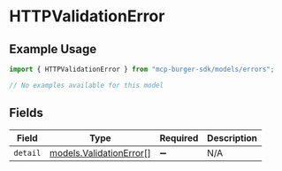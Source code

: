 # HTTPValidationError

## Example Usage

```typescript
import { HTTPValidationError } from "mcp-burger-sdk/models/errors";

// No examples available for this model
```

## Fields

| Field                                                       | Type                                                        | Required                                                    | Description                                                 |
| ----------------------------------------------------------- | ----------------------------------------------------------- | ----------------------------------------------------------- | ----------------------------------------------------------- |
| `detail`                                                    | [models.ValidationError](../../models/validationerror.md)[] | :heavy_minus_sign:                                          | N/A                                                         |